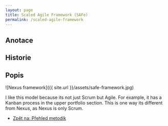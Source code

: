 ```yaml
---
layout: page
title: Scaled Agile Framework (SAFe)
permalink: /scaled-agile-framework
---
```


## Anotace

## Historie

## Popis

![Nexus framework]({{ site.url }}/assets/safe-framework.jpg)

I like this model because its not just Scrum but Agile.
For example, it has a Kanban process in the upper portfolio section.
This is one way its different from Nexus, as Nexus is only Scrum.






- [Zpět na: Přehled metodik](/metodiky)

